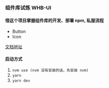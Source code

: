 ### 组件库试炼 WHB-UI

#### 借这个项目掌握组件库的开发、部署 npm, 私服流程

-   Button
-   Icon

[文档地址](https://whbcloud.com/whb-ui)

#### 启动方式

1. `nvm use (nvm 没有安装的话，先安装 nvm)`
2. `yarn`
3. `yarn dev`
